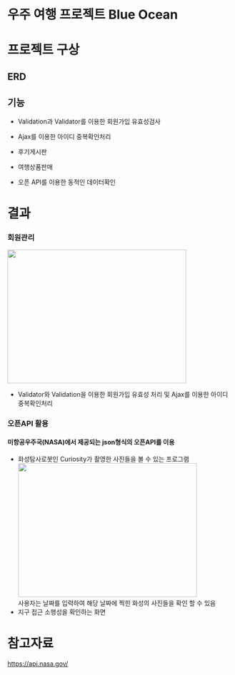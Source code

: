 # 우주 여행 프로젝트 Blue Ocean

# 프로젝트 구상
## ERD

## 기능 
+ Validation과 Validator를 이용한 회원가입 유효성검사
+ Ajax를 이용한 아이디 중복확인처리 

+ 후기게시판
+ 여행상품판매
+ 오픈 API를 이용한 동적인 데이터확인



# 결과

### 회원관리
<img src="https://user-images.githubusercontent.com/126591306/236671489-881f7058-e9b4-4bc2-a6db-9484a21395fe.png" width="400" height="300"/> <br/>
+ Validator와 Validation을 이용한 회원가입 유효성 처리 및 Ajax를 이용한 아이디 중복확인처리 



### 오픈API 활용 
#### 미항공우주국(NASA)에서 제공되는 json형식의 오픈API를 이용
+ 화성탐사로봇인 Curiosity가 촬영한 사진들을 볼 수 있는 프로그램 <br>
<img src="https://user-images.githubusercontent.com/126591306/236594945-0ecd60bb-1d4a-4875-8885-7b408f954aad.png" width="400" height="300"/> <br/>
사용자는 날짜를 입력하여 해당 날짜에 찍힌 화성의 사진들을 확인 할 수 있음  <br>
+ 지구 접근 소행성을 확인하는 화면<br>







# 참고자료
https://api.nasa.gov/
